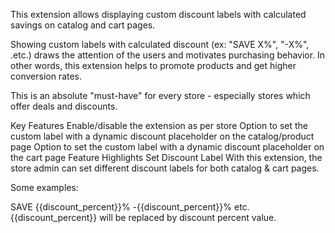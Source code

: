 This extension allows displaying custom discount labels with calculated savings on catalog and cart pages.

Showing custom labels with calculated discount (ex: "SAVE X%", "-X%", .etc.) draws the attention of the users and motivates purchasing behavior.
In other words, this extension helps to promote products and get higher conversion rates.

This is an absolute "must-have" for every store - especially stores which offer deals and discounts.

Key Features
Enable/disable the extension as per store
Option to set the custom label with a dynamic discount placeholder on the catalog/product page
Option to set the custom label with a dynamic discount placeholder on the cart page
Feature Highlights
Set Discount Label
With this extension, the store admin can set different discount labels for both catalog & cart pages.

Some examples:

SAVE {{discount_percent}}%
-{{discount_percent}}%
etc.
{{discount_percent}} will be replaced by discount percent value.